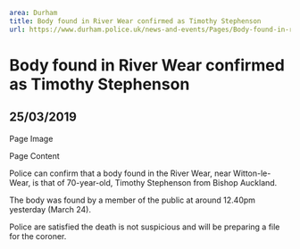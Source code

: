 ```yaml
area: Durham
title: Body found in River Wear confirmed as Timothy Stephenson
url: https://www.durham.police.uk/news-and-events/Pages/Body-found-in-river-confirmed-as-Timothy-Stephenson.aspx
```

# Body found in River Wear confirmed as Timothy Stephenson

## 25/03/2019

Page Image

Page Content

​Police can confirm that a body found in the River Wear, near Witton-le-Wear, is that of 70-year-old, Timothy Stephenson from Bishop Auckland.

The body was found by a member of the public at around 12.40pm yesterday (March 24).

Police are satisfied the death is not suspicious and will be preparing a file for the coroner.
